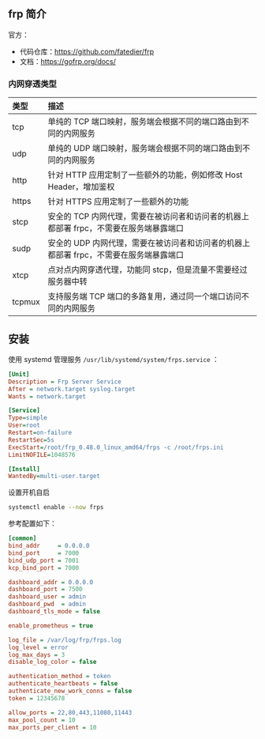 ## frp 简介

官方：

- 代码仓库：<https://github.com/fatedier/frp>
- 文档：<https://gofrp.org/docs/>

### 内网穿透类型

| 类型   | 描述                                                         |
| :----- | :----------------------------------------------------------- |
| tcp    | 单纯的 TCP 端口映射，服务端会根据不同的端口路由到不同的内网服务 |
| udp    | 单纯的 UDP 端口映射，服务端会根据不同的端口路由到不同的内网服务 |
| http   | 针对 HTTP 应用定制了一些额外的功能，例如修改 Host Header，增加鉴权 |
| https  | 针对 HTTPS 应用定制了一些额外的功能                          |
| stcp   | 安全的 TCP 内网代理，需要在被访问者和访问者的机器上都部署 frpc，不需要在服务端暴露端口 |
| sudp   | 安全的 UDP 内网代理，需要在被访问者和访问者的机器上都部署 frpc，不需要在服务端暴露端口 |
| xtcp   | 点对点内网穿透代理，功能同 stcp，但是流量不需要经过服务器中转 |
| tcpmux | 支持服务端 TCP 端口的多路复用，通过同一个端口访问不同的内网服务 |

## 安装

使用 systemd 管理服务 `/usr/lib/systemd/system/frps.service` ：

```ini
[Unit]
Description = Frp Server Service
After = network.target syslog.target
Wants = network.target

[Service]
Type=simple
User=root
Restart=on-failure
RestartSec=5s
ExecStart=/root/frp_0.48.0_linux_amd64/frps -c /root/frps.ini
LimitNOFILE=1048576

[Install]
WantedBy=multi-user.target

```

设置开机自启

```bash
systemctl enable --now frps
```

参考配置如下：

```ini
[common]
bind_addr     = 0.0.0.0
bind_port     = 7000
bind_udp_port = 7001
kcp_bind_port = 7000

dashboard_addr = 0.0.0.0
dashboard_port = 7500
dashboard_user = admin
dashboard_pwd  = admin
dashboard_tls_mode = false

enable_prometheus = true

log_file = /var/log/frp/frps.log
log_level = error
log_max_days = 3
disable_log_color = false

authentication_method = token
authenticate_heartbeats = false
authenticate_new_work_conns = false
token = 12345678

allow_ports = 22,80,443,11080,11443
max_pool_count = 10
max_ports_per_client = 10

```

